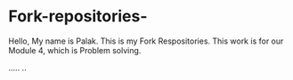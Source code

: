 # Fork-repositories-

Hello, 
My name is Palak.
This is my Fork Respositories.
This work is for our Module 4, which is Problem solving.

.....
..
